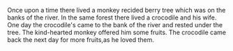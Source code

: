 Once upon a time there lived a monkey recided berry tree which was on the banks of the river. 
In the same forest there lived a crocodile and his wife.
One day the crocodile's came to the bank of the river and rested under the tree.
The kind-hearted monkey offered him some fruits.
The crocodile came back the next day for more fruits,as he loved them.
